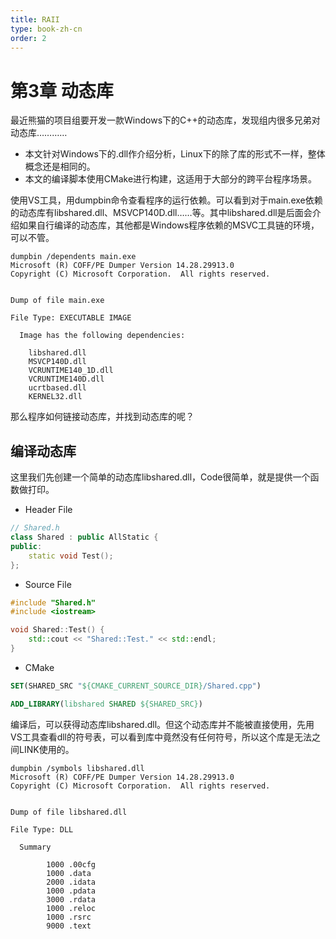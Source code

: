 ```yaml
---
title: RAII
type: book-zh-cn
order: 2
---
```


# 第3章 动态库

最近熊猫的项目组要开发一款Windows下的C++的动态库，发现组内很多兄弟对动态库…………

- 本文针对Windows下的.dll作介绍分析，Linux下的除了库的形式不一样，整体概念还是相同的。
- 本文的编译脚本使用CMake进行构建，这适用于大部分的跨平台程序场景。

使用VS工具，用dumpbin命令查看程序的运行依赖。可以看到对于main.exe依赖的动态库有libshared.dll、MSVCP140D.dll……等。其中libshared.dll是后面会介绍如果自行编译的动态库，其他都是Windows程序依赖的MSVC工具链的环境，可以不管。
```shell
dumpbin /dependents main.exe
Microsoft (R) COFF/PE Dumper Version 14.28.29913.0
Copyright (C) Microsoft Corporation.  All rights reserved.


Dump of file main.exe

File Type: EXECUTABLE IMAGE

  Image has the following dependencies:

    libshared.dll
    MSVCP140D.dll
    VCRUNTIME140_1D.dll
    VCRUNTIME140D.dll
    ucrtbased.dll
    KERNEL32.dll
```

那么程序如何链接动态库，并找到动态库的呢？

## 编译动态库
这里我们先创建一个简单的动态库libshared.dll，Code很简单，就是提供一个函数做打印。
- Header File
```C++
// Shared.h
class Shared : public AllStatic {
public:
    static void Test();
};
```
- Source File
```C++
#include "Shared.h"
#include <iostream>

void Shared::Test() {
    std::cout << "Shared::Test." << std::endl;
}
```
- CMake
```CMake
SET(SHARED_SRC "${CMAKE_CURRENT_SOURCE_DIR}/Shared.cpp")

ADD_LIBRARY(libshared SHARED ${SHARED_SRC})
```

编译后，可以获得动态库libshared.dll。但这个动态库并不能被直接使用，先用VS工具查看dll的符号表，可以看到库中竟然没有任何符号，所以这个库是无法之间LINK使用的。
```shell
dumpbin /symbols libshared.dll
Microsoft (R) COFF/PE Dumper Version 14.28.29913.0
Copyright (C) Microsoft Corporation.  All rights reserved.


Dump of file libshared.dll

File Type: DLL

  Summary

        1000 .00cfg
        1000 .data
        2000 .idata
        1000 .pdata
        3000 .rdata
        1000 .reloc
        1000 .rsrc
        9000 .text
```
